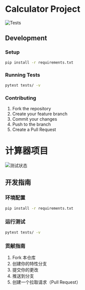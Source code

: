 # Calculator Project

![Tests](https://github.com/Carolmelon/Calculator/actions/workflows/test.yml/badge.svg)

## Development

### Setup
```bash
pip install -r requirements.txt
```

### Running Tests
```bash
pytest tests/ -v
```

### Contributing
1. Fork the repository
2. Create your feature branch
3. Commit your changes
4. Push to the branch
5. Create a Pull Request



# 计算器项目

![测试状态](https://github.com/Carolmelon/Calculator/actions/workflows/test.yml/badge.svg)

## 开发指南

### 环境配置
```bash
pip install -r requirements.txt
```

### 运行测试
```bash
pytest tests/ -v
```

### 贡献指南
1. Fork 本仓库
2. 创建你的特性分支
3. 提交你的更改
4. 推送到分支
5. 创建一个拉取请求（Pull Request）


